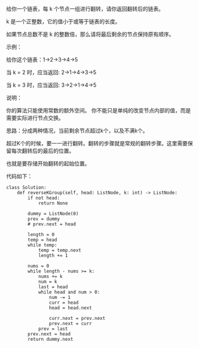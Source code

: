给你一个链表，每 k 个节点一组进行翻转，请你返回翻转后的链表。

k 是一个正整数，它的值小于或等于链表的长度。

如果节点总数不是 k 的整数倍，那么请将最后剩余的节点保持原有顺序。

 

示例：

给你这个链表：1->2->3->4->5

当 k = 2 时，应当返回: 2->1->4->3->5

当 k = 3 时，应当返回: 3->2->1->4->5

 

说明：

你的算法只能使用常数的额外空间。
你不能只是单纯的改变节点内部的值，而是需要实际进行节点交换。


思路：分成两种情况，当前剩余节点超过k个，以及不满k个。

超过K个的时候，要一一进行翻转。翻转的步骤就是常规的翻转步骤。这里需要保留每次翻转后的最后的位置。

也就是要存储开始翻转的起始位置。

代码如下：
```
class Solution:
    def reverseKGroup(self, head: ListNode, k: int) -> ListNode:
        if not head:
            return None
        
        dummy = ListNode(0)
        prev = dummy
        # prev.next = head

        length = 0
        temp = head
        while temp:
            temp = temp.next
            length += 1

        nums = 0
        while length - nums >= k:
            nums += k
            num = k
            last = head
            while head and num > 0:
                num -= 1
                curr = head 
                head = head.next

                curr.next = prev.next
                prev.next = curr
            prev = last
        prev.next = head
        return dummy.next

```